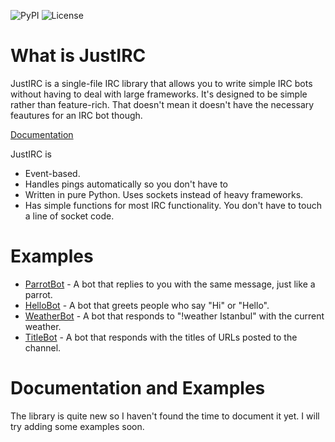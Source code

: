 ![PyPI](https://img.shields.io/pypi/v/JustIRC)
![License](https://img.shields.io/github/license/gkbrk/JustIRC)

# What is JustIRC
JustIRC is a single-file IRC library that allows you to write simple IRC bots
without having to deal with large frameworks. It's designed to be simple rather
than feature-rich. That doesn't mean it doesn't have the necessary feautures for
an IRC bot though.

[Documentation](https://justirc.readthedocs.io/en/latest/)

JustIRC is

* Event-based.
* Handles pings automatically so you don't have to
* Written in pure Python. Uses sockets instead of heavy frameworks.
* Has simple functions for most IRC functionality. You don't have to touch a
  line of socket code.

# Examples
* [ParrotBot](examples/parrotbot.py) - A bot that replies to you with the same message, just like a parrot.  
* [HelloBot](examples/hellobot.py) - A bot that greets people who say "Hi" or "Hello".  
* [WeatherBot](examples/weatherbot.py) - A bot that responds to "!weather Istanbul" with the current weather.  
* [TitleBot](examples/titlebot.py) - A bot that responds with the titles of URLs
  posted to the channel.

# Documentation and Examples
The library is quite new so I haven't found the time to document it yet. I will
try adding some examples soon.
